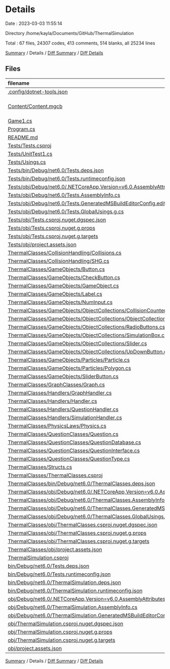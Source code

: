 # Details

Date : 2023-03-03 11:55:14

Directory /home/kayla/Documents/GitHub/ThermalSimulation

Total : 67 files,  24307 codes, 413 comments, 514 blanks, all 25234 lines

[Summary](results.md) / Details / [Diff Summary](diff.md) / [Diff Details](diff-details.md)

## Files
| filename | language | code | comment | blank | total |
| :--- | :--- | ---: | ---: | ---: | ---: |
| [.config/dotnet-tools.json](/.config/dotnet-tools.json) | JSON | 36 | 0 | 0 | 36 |
| [Content/Content.mgcb](/Content/Content.mgcb) | MonoGame Content Builder | 366 | 40 | 44 | 450 |
| [Game1.cs](/Game1.cs) | C# | 273 | 15 | 35 | 323 |
| [Program.cs](/Program.cs) | C# | 2 | 0 | 2 | 4 |
| [README.md](/README.md) | Markdown | 2 | 0 | 2 | 4 |
| [Tests/Tests.csproj](/Tests/Tests.csproj) | XML | 21 | 0 | 5 | 26 |
| [Tests/UnitTest1.cs](/Tests/UnitTest1.cs) | C# | 30 | 0 | 5 | 35 |
| [Tests/Usings.cs](/Tests/Usings.cs) | C# | 0 | 0 | 1 | 1 |
| [Tests/bin/Debug/net6.0/Tests.deps.json](/Tests/bin/Debug/net6.0/Tests.deps.json) | JSON | 2,041 | 0 | 0 | 2,041 |
| [Tests/bin/Debug/net6.0/Tests.runtimeconfig.json](/Tests/bin/Debug/net6.0/Tests.runtimeconfig.json) | JSON | 9 | 0 | 0 | 9 |
| [Tests/obj/Debug/net6.0/.NETCoreApp,Version=v6.0.AssemblyAttributes.cs](/Tests/obj/Debug/net6.0/.NETCoreApp,Version=v6.0.AssemblyAttributes.cs) | C# | 3 | 1 | 1 | 5 |
| [Tests/obj/Debug/net6.0/Tests.AssemblyInfo.cs](/Tests/obj/Debug/net6.0/Tests.AssemblyInfo.cs) | C# | 9 | 9 | 5 | 23 |
| [Tests/obj/Debug/net6.0/Tests.GeneratedMSBuildEditorConfig.editorconfig](/Tests/obj/Debug/net6.0/Tests.GeneratedMSBuildEditorConfig.editorconfig) | Properties | 10 | 0 | 1 | 11 |
| [Tests/obj/Debug/net6.0/Tests.GlobalUsings.g.cs](/Tests/obj/Debug/net6.0/Tests.GlobalUsings.g.cs) | C# | 7 | 1 | 1 | 9 |
| [Tests/obj/Tests.csproj.nuget.dgspec.json](/Tests/obj/Tests.csproj.nuget.dgspec.json) | JSON | 152 | 0 | 0 | 152 |
| [Tests/obj/Tests.csproj.nuget.g.props](/Tests/obj/Tests.csproj.nuget.g.props) | XML | 26 | 0 | 0 | 26 |
| [Tests/obj/Tests.csproj.nuget.g.targets](/Tests/obj/Tests.csproj.nuget.g.targets) | XML | 10 | 0 | 0 | 10 |
| [Tests/obj/project.assets.json](/Tests/obj/project.assets.json) | JSON | 6,481 | 0 | 0 | 6,481 |
| [ThermalClasses/CollisionHandling/Collisions.cs](/ThermalClasses/CollisionHandling/Collisions.cs) | C# | 120 | 39 | 14 | 173 |
| [ThermalClasses/CollisionHandling/SHG.cs](/ThermalClasses/CollisionHandling/SHG.cs) | C# | 108 | 12 | 12 | 132 |
| [ThermalClasses/GameObjects/Button.cs](/ThermalClasses/GameObjects/Button.cs) | C# | 76 | 2 | 16 | 94 |
| [ThermalClasses/GameObjects/CheckButton.cs](/ThermalClasses/GameObjects/CheckButton.cs) | C# | 69 | 1 | 10 | 80 |
| [ThermalClasses/GameObjects/GameObject.cs](/ThermalClasses/GameObjects/GameObject.cs) | C# | 64 | 1 | 12 | 77 |
| [ThermalClasses/GameObjects/Label.cs](/ThermalClasses/GameObjects/Label.cs) | C# | 55 | 3 | 9 | 67 |
| [ThermalClasses/GameObjects/NumInput.cs](/ThermalClasses/GameObjects/NumInput.cs) | C# | 155 | 0 | 15 | 170 |
| [ThermalClasses/GameObjects/ObjectCollections/CollisionCounter.cs](/ThermalClasses/GameObjects/ObjectCollections/CollisionCounter.cs) | C# | 86 | 0 | 9 | 95 |
| [ThermalClasses/GameObjects/ObjectCollections/ObjectCollection.cs](/ThermalClasses/GameObjects/ObjectCollections/ObjectCollection.cs) | C# | 10 | 0 | 2 | 12 |
| [ThermalClasses/GameObjects/ObjectCollections/RadioButtons.cs](/ThermalClasses/GameObjects/ObjectCollections/RadioButtons.cs) | C# | 95 | 0 | 9 | 104 |
| [ThermalClasses/GameObjects/ObjectCollections/SimulationBox.cs](/ThermalClasses/GameObjects/ObjectCollections/SimulationBox.cs) | C# | 44 | 2 | 5 | 51 |
| [ThermalClasses/GameObjects/ObjectCollections/Slider.cs](/ThermalClasses/GameObjects/ObjectCollections/Slider.cs) | C# | 68 | 0 | 9 | 77 |
| [ThermalClasses/GameObjects/ObjectCollections/UpDownButton.cs](/ThermalClasses/GameObjects/ObjectCollections/UpDownButton.cs) | C# | 64 | 0 | 7 | 71 |
| [ThermalClasses/GameObjects/Particles/Particle.cs](/ThermalClasses/GameObjects/Particles/Particle.cs) | C# | 57 | 6 | 10 | 73 |
| [ThermalClasses/GameObjects/Particles/Polygon.cs](/ThermalClasses/GameObjects/Particles/Polygon.cs) | C# | 50 | 4 | 7 | 61 |
| [ThermalClasses/GameObjects/SliderButton.cs](/ThermalClasses/GameObjects/SliderButton.cs) | C# | 55 | 1 | 7 | 63 |
| [ThermalClasses/GraphClasses/Graph.cs](/ThermalClasses/GraphClasses/Graph.cs) | C# | 154 | 11 | 29 | 194 |
| [ThermalClasses/Handlers/GraphHandler.cs](/ThermalClasses/Handlers/GraphHandler.cs) | C# | 139 | 8 | 20 | 167 |
| [ThermalClasses/Handlers/Handler.cs](/ThermalClasses/Handlers/Handler.cs) | C# | 27 | 0 | 3 | 30 |
| [ThermalClasses/Handlers/QuestionHandler.cs](/ThermalClasses/Handlers/QuestionHandler.cs) | C# | 198 | 9 | 23 | 230 |
| [ThermalClasses/Handlers/SimulationHandler.cs](/ThermalClasses/Handlers/SimulationHandler.cs) | C# | 691 | 51 | 73 | 815 |
| [ThermalClasses/PhysicsLaws/Physics.cs](/ThermalClasses/PhysicsLaws/Physics.cs) | C# | 91 | 137 | 22 | 250 |
| [ThermalClasses/QuestionClasses/Question.cs](/ThermalClasses/QuestionClasses/Question.cs) | C# | 45 | 28 | 7 | 80 |
| [ThermalClasses/QuestionClasses/QuestionDatabase.cs](/ThermalClasses/QuestionClasses/QuestionDatabase.cs) | C# | 304 | 2 | 37 | 343 |
| [ThermalClasses/QuestionClasses/QuestionInterface.cs](/ThermalClasses/QuestionClasses/QuestionInterface.cs) | C# | 203 | 3 | 19 | 225 |
| [ThermalClasses/QuestionClasses/QuestionType.cs](/ThermalClasses/QuestionClasses/QuestionType.cs) | C# | 6 | 0 | 1 | 7 |
| [ThermalClasses/Structs.cs](/ThermalClasses/Structs.cs) | C# | 61 | 6 | 6 | 73 |
| [ThermalClasses/ThermalClasses.csproj](/ThermalClasses/ThermalClasses.csproj) | XML | 14 | 0 | 4 | 18 |
| [ThermalClasses/bin/Debug/net6.0/ThermalClasses.deps.json](/ThermalClasses/bin/Debug/net6.0/ThermalClasses.deps.json) | JSON | 308 | 0 | 0 | 308 |
| [ThermalClasses/obj/Debug/net6.0/.NETCoreApp,Version=v6.0.AssemblyAttributes.cs](/ThermalClasses/obj/Debug/net6.0/.NETCoreApp,Version=v6.0.AssemblyAttributes.cs) | C# | 2 | 1 | 1 | 4 |
| [ThermalClasses/obj/Debug/net6.0/ThermalClasses.AssemblyInfo.cs](/ThermalClasses/obj/Debug/net6.0/ThermalClasses.AssemblyInfo.cs) | C# | 2 | 9 | 5 | 16 |
| [ThermalClasses/obj/Debug/net6.0/ThermalClasses.GeneratedMSBuildEditorConfig.editorconfig](/ThermalClasses/obj/Debug/net6.0/ThermalClasses.GeneratedMSBuildEditorConfig.editorconfig) | Properties | 10 | 0 | 1 | 11 |
| [ThermalClasses/obj/Debug/net6.0/ThermalClasses.GlobalUsings.g.cs](/ThermalClasses/obj/Debug/net6.0/ThermalClasses.GlobalUsings.g.cs) | C# | 7 | 1 | 1 | 9 |
| [ThermalClasses/obj/ThermalClasses.csproj.nuget.dgspec.json](/ThermalClasses/obj/ThermalClasses.csproj.nuget.dgspec.json) | JSON | 74 | 0 | 0 | 74 |
| [ThermalClasses/obj/ThermalClasses.csproj.nuget.g.props](/ThermalClasses/obj/ThermalClasses.csproj.nuget.g.props) | XML | 18 | 0 | 0 | 18 |
| [ThermalClasses/obj/ThermalClasses.csproj.nuget.g.targets](/ThermalClasses/obj/ThermalClasses.csproj.nuget.g.targets) | XML | 8 | 0 | 0 | 8 |
| [ThermalClasses/obj/project.assets.json](/ThermalClasses/obj/project.assets.json) | JSON | 486 | 0 | 0 | 486 |
| [ThermalSimulation.csproj](/ThermalSimulation.csproj) | XML | 34 | 0 | 0 | 34 |
| [bin/Debug/net6.0/Tests.deps.json](/bin/Debug/net6.0/Tests.deps.json) | JSON | 2,041 | 0 | 0 | 2,041 |
| [bin/Debug/net6.0/Tests.runtimeconfig.json](/bin/Debug/net6.0/Tests.runtimeconfig.json) | JSON | 9 | 0 | 0 | 9 |
| [bin/Debug/net6.0/ThermalSimulation.deps.json](/bin/Debug/net6.0/ThermalSimulation.deps.json) | JSON | 2,040 | 0 | 0 | 2,040 |
| [bin/Debug/net6.0/ThermalSimulation.runtimeconfig.json](/bin/Debug/net6.0/ThermalSimulation.runtimeconfig.json) | JSON | 13 | 0 | 0 | 13 |
| [obj/Debug/net6.0/.NETCoreApp,Version=v6.0.AssemblyAttributes.cs](/obj/Debug/net6.0/.NETCoreApp,Version=v6.0.AssemblyAttributes.cs) | C# | 2 | 1 | 1 | 4 |
| [obj/Debug/net6.0/ThermalSimulation.AssemblyInfo.cs](/obj/Debug/net6.0/ThermalSimulation.AssemblyInfo.cs) | C# | 2 | 9 | 5 | 16 |
| [obj/Debug/net6.0/ThermalSimulation.GeneratedMSBuildEditorConfig.editorconfig](/obj/Debug/net6.0/ThermalSimulation.GeneratedMSBuildEditorConfig.editorconfig) | Properties | 10 | 0 | 1 | 11 |
| [obj/ThermalSimulation.csproj.nuget.dgspec.json](/obj/ThermalSimulation.csproj.nuget.dgspec.json) | JSON | 225 | 0 | 0 | 225 |
| [obj/ThermalSimulation.csproj.nuget.g.props](/obj/ThermalSimulation.csproj.nuget.g.props) | XML | 22 | 0 | 0 | 22 |
| [obj/ThermalSimulation.csproj.nuget.g.targets](/obj/ThermalSimulation.csproj.nuget.g.targets) | XML | 8 | 0 | 0 | 8 |
| [obj/project.assets.json](/obj/project.assets.json) | JSON | 6,399 | 0 | 0 | 6,399 |

[Summary](results.md) / Details / [Diff Summary](diff.md) / [Diff Details](diff-details.md)
